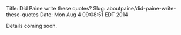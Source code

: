 Title: Did Paine write these quotes?
Slug: aboutpaine/did-paine-write-these-quotes
Date: Mon Aug  4 09:08:51 EDT 2014

Details coming soon.
